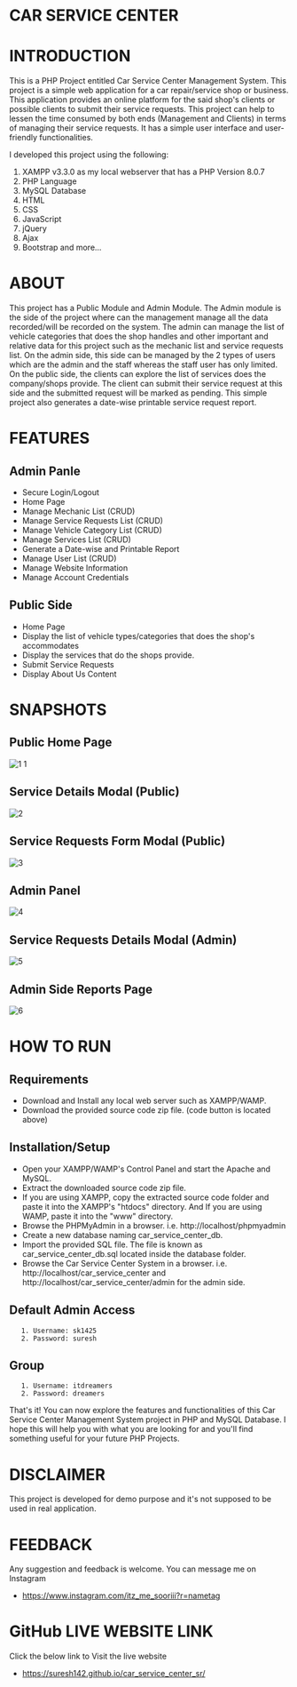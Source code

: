 # CAR SERVICE CENTER
# INTRODUCTION
This is a PHP Project entitled Car Service Center Management System. This project is a simple web application for a car repair/service shop or business. This application provides an online platform for the said shop's clients or possible clients to submit their service requests. This project can help to lessen the time consumed by both ends (Management and Clients) in terms of managing their service requests. It has a simple user interface and user-friendly functionalities.

I developed this project using the following:

1. XAMPP v3.3.0 as my local webserver that has a PHP Version 8.0.7
2. PHP Language
3. MySQL Database
4. HTML
5. CSS
6. JavaScript
7. jQuery
8. Ajax
9. Bootstrap and more...

# ABOUT
This project has a Public Module and Admin Module. The Admin module is the side of the project where can the management manage all the data recorded/will be recorded on the system. The admin can manage the list of vehicle categories that does the shop handles and other important and relative data for this project such as the mechanic list and service requests list. On the admin side, this side can be managed by the 2 types of users which are the admin and the staff whereas the staff user has only limited. On the public side, the clients can explore the list of services does the company/shops provide. The client can submit their service request at this side and the submitted request will be marked as pending. This simple project also generates a date-wise printable service request report.

# FEATURES
## Admin Panle

- Secure Login/Logout
- Home Page
- Manage Mechanic List (CRUD)
- Manage Service Requests List (CRUD)
- Manage Vehicle Category List (CRUD)
- Manage Services List (CRUD)
- Generate a Date-wise and Printable Report
- Manage User List (CRUD)
- Manage Website Information
- Manage Account Credentials

## Public Side

- Home Page
- Display the list of vehicle types/categories that does the shop's accommodates
- Display the services that do the shops provide.
- Submit Service Requests
- Display About Us Content

# SNAPSHOTS
## Public Home Page
![1 1](https://user-images.githubusercontent.com/114408369/193228389-8ff4c5db-e548-4e55-8de8-e553edd43ab9.png)

## Service Details Modal (Public)
![2](https://user-images.githubusercontent.com/114408369/193228905-72cb4cba-323a-44a5-bf20-388ec0cda4be.png)

## Service Requests Form Modal (Public)
![3](https://user-images.githubusercontent.com/114408369/193229010-753b2143-f3ac-4b7e-8c3c-3539651f41bb.png)

## Admin Panel
![4](https://user-images.githubusercontent.com/114408369/193230011-7e5d6a8e-15ee-4c01-8ff1-5bf62218a006.png)

## Service Requests Details Modal (Admin)
![5](https://user-images.githubusercontent.com/114408369/193230185-64834796-b9a2-4ad5-aabe-8a3a33abd939.png)

## Admin Side Reports Page
![6](https://user-images.githubusercontent.com/114408369/193230303-afbe63a4-c85f-4c7e-aae3-bedd0c95037a.png)

# HOW TO RUN
## Requirements
- Download and Install any local web server such as XAMPP/WAMP.
- Download the provided source code zip file. (code button is located above)

## Installation/Setup
- Open your XAMPP/WAMP's Control Panel and start the Apache and MySQL.
- Extract the downloaded source code zip file.
- If you are using XAMPP, copy the extracted source code folder and paste it into the XAMPP's "htdocs" directory. And If you are using WAMP, paste it into the "www" directory.
- Browse the PHPMyAdmin in a browser. i.e. http://localhost/phpmyadmin
- Create a new database naming car_service_center_db.
- Import the provided SQL file. The file is known as car_service_center_db.sql located inside the database folder.
- Browse the Car Service Center System in a browser. i.e. http://localhost/car_service_center and http://localhost/car_service_center/admin for the admin side.

## Default Admin Access
       1. Username: sk1425
       2. Password: suresh  
## Group 
       1. Username: itdreamers
       2. Password: dreamers
That's it! You can now explore the features and functionalities of this Car Service Center Management System project in PHP and MySQL Database. I hope this will help you with what you are looking for and you'll find something useful for your future PHP Projects.

# DISCLAIMER
This project is developed for demo purpose and it's not supposed to be used in real application.

# FEEDBACK
Any suggestion and feedback is welcome. You can message me on Instagram
- https://www.instagram.com/itz_me_sooriii?r=nametag
# GitHub LIVE WEBSITE LINK
Click the below link to Visit the live website 
- https://suresh142.github.io/car_service_center_sr/

